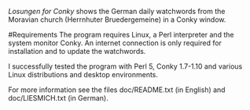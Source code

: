 *Losungen for Conky* shows the German daily watchwords from the Moravian church (Herrnhuter Bruedergemeine) in a Conky window.

#Requirements
The program requires Linux, a Perl interpreter and the system monitor Conky.
An internet connection is only required for installation and to update the watchwords.

I successfully tested the program with Perl 5, Conky 1.7-1.10 and various Linux distributions and desktop environments.


For more information see the files doc/README.txt (in English) and doc/LIESMICH.txt (in German).
